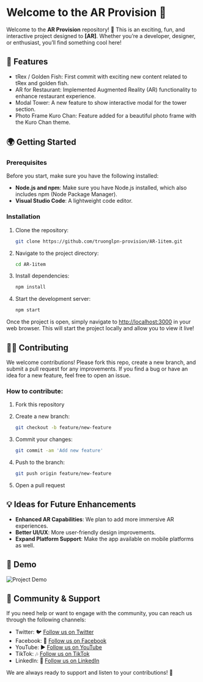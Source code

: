 # Welcome to the **AR Provision** 🚀

Welcome to the **AR Provision** repository! 🎉 This is an exciting, fun, and interactive project designed to **[AR]**. Whether you’re a developer, designer, or enthusiast, you’ll find something cool here!

## 🔧 Features
- tRex / Golden Fish: First commit with exciting new content related to tRex and golden fish.
- AR for Restaurant: Implemented Augmented Reality (AR) functionality to enhance restaurant experience.
- Modal Tower: A new feature to show interactive modal for the tower section.
- Photo Frame Kuro Chan: Feature added for a beautiful photo frame with the Kuro Chan theme.

## 🌍 Getting Started

### Prerequisites

Before you start, make sure you have the following installed:

- **Node.js and npm**: Make sure you have Node.js installed, which also includes npm (Node Package Manager).
- **Visual Studio Code**: A lightweight code editor.

### Installation
1. Clone the repository:

   ```sh
   git clone https://github.com/truonglpn-provision/AR-1item.git
   ```

2. Navigate to the project directory:

   ```sh
   cd AR-1item
   ```

3. Install dependencies:

   ```sh
   npm install
   ```

4. Start the development server:

   ```sh
   npm start
   ```

Once the project is open, simply navigate to [http://localhost:3000](http://localhost:3000) in your web browser. This will start the project locally and allow you to view it live!

## 🧑‍💻 Contributing

We welcome contributions! Please fork this repo, create a new branch, and submit a pull request for any improvements. If you find a bug or have an idea for a new feature, feel free to open an issue.

### How to contribute:
1. Fork this repository
2. Create a new branch:

   ```sh
   git checkout -b feature/new-feature
   ```

3. Commit your changes:

   ```sh
   git commit -am 'Add new feature'
   ```

4. Push to the branch:

   ```sh
   git push origin feature/new-feature
   ```

5. Open a pull request

## 💡 Ideas for Future Enhancements

- **Enhanced AR Capabilities**: We plan to add more immersive AR experiences.
- **Better UI/UX**: More user-friendly design improvements.
- **Expand Platform Support**: Make the app available on mobile platforms as well.

## 🚀 Demo

![Project Demo](https://ar-provision.vercel.app/)

## 📢 Community & Support

If you need help or want to engage with the community, you can reach us through the following channels:

- Twitter: 🐦 [Follow us on Twitter](https://twitter.com/ProVision_all)
- Facebook: 📱 [Follow us on Facebook](https://www.facebook.com/provisionvn/)
- YouTube: ▶️ [Follow us on YouTube](https://www.youtube.com/@provisionvn)
- TikTok: 🎶 [Follow us on TikTok](http://www.tiktok.com/@provision.vn)
- LinkedIn: 💼 [Follow us on LinkedIn](https://www.linkedin.com/in/provisionvn/)

We are always ready to support and listen to your contributions! 🌟
